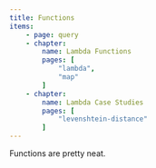 ```yaml
---
title: Functions
items:
    - page: query
    - chapter:
        name: Lambda Functions
        pages: [
            "lambda",
            "map"
        ]
    - chapter:
        name: Lambda Case Studies
        pages: [
            "levenshtein-distance"
        ]
---
```


Functions are pretty neat.